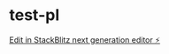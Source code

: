 # test-pl

[Edit in StackBlitz next generation editor ⚡️](https://stackblitz.com/~/github.com/skapsunix4227/test-pl)